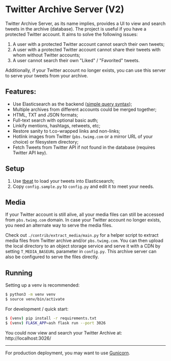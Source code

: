 # Twitter Archive Server (V2)

Twitter Archive Server, as its name implies, provides a UI to view and search tweets in the archive (database). The project is useful if you have a protected Twitter account. It aims to solve the following issues:

1. A user with a protected Twitter account cannot search their own tweets;
2. A user with a protected Twitter account cannot share their tweets with whom without Twitter accounts;
3. A user cannot search their own "Liked" / "Favorited" tweets.

Additionally, if your Twitter account no longer exists, you can use this server to serve your tweets from your archive.

## Features:

- Use Elasticsearch as the backend ([simple query syntax](https://www.elastic.co/guide/en/elasticsearch/reference/current/query-dsl-simple-query-string-query.html));
- Multiple archives from different accounts could be merged together;
- HTML, TXT and JSON formats;
- Full-text search with optional basic auth;
- Linkify mentions, hashtags, retweets, etc;
- Restore sanity to t.co-wrapped links and non-links;
- Hotlink images from Twitter (`pbs.twimg.com` or a mirror URL of your choice) or filesystem directory;
- Fetch Tweets from Twitter API if not found in the database (requires Twitter API key).


## Setup

1. Use [tbeat](https://github.com/wzyboy/tbeat) to load your tweets into Elasticsearch;
2. Copy `config.sample.py` to `config.py` and edit it to meet your needs.


## Media

If your Twitter account is still alive, all your media files can still be accessed from `pbs.twimg.com` domain. In case your Twitter account no longer exists, you need an alternate way to serve the media files.

Check out `./contrib/extract_media/main.py` for a helper script to extract media files from Twitter archive and/or `pbs.twimg.com`. You can then upload the local directory to an object storage service and serve it with a CDN by setting `T_MEDIA_BASEURL` parameter in `config.py`. This archive server can also be configured to serve the files directly.

## Running

Setting up a venv is recommended:

```bash
$ python3 -m venv venv
$ source venv/bin/activate
```

For development / quick start:

```bash
$ (venv) pip install -r requirements.txt
$ (venv) FLASK_APP=ash flask run --port 3026
```

You could now view and search your Twitter Archive at: http://localhost:3026/

-----

For production deployment, you may want to use [Gunicorn](https://docs.gunicorn.org/en/stable/deploy.html).
